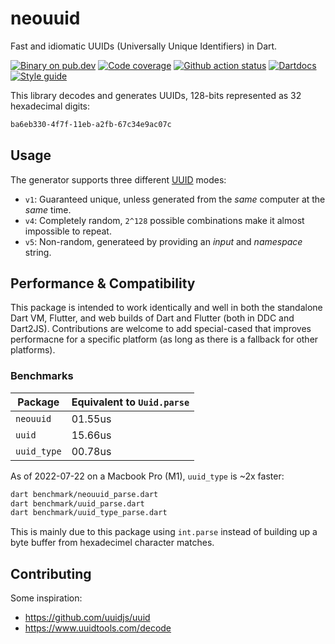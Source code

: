 # neouuid

Fast and idiomatic UUIDs (Universally Unique Identifiers) in Dart.

[![Binary on pub.dev][pub_img]][pub_url]
[![Code coverage][cov_img]][cov_url]
[![Github action status][gha_img]][gha_url]
[![Dartdocs][doc_img]][doc_url]
[![Style guide][sty_img]][sty_url]

[pub_url]: https://pub.dartlang.org/packages/neouuid
[pub_img]: https://img.shields.io/pub/v/neouuid.svg
[gha_url]: https://github.com/neo-dart/neouuid/actions
[gha_img]: https://github.com/neo-dart/neouuid/workflows/Dart/badge.svg
[cov_url]: https://codecov.io/gh/neo-dart/neouuid
[cov_img]: https://codecov.io/gh/neo-dart/neouuid/branch/main/graph/badge.svg
[doc_url]: https://www.dartdocs.org/documentation/neouuid/latest
[doc_img]: https://img.shields.io/badge/Documentation-neouuid-blue.svg
[sty_url]: https://pub.dev/packages/neodart
[sty_img]: https://img.shields.io/badge/style-neodart-9cf.svg

This library decodes and generates UUIDs, 128-bits represented as 32 hexadecimal digits:

```txt
ba6eb330-4f7f-11eb-a2fb-67c34e9ac07c
```

## Usage

The generator supports three different [UUID][] modes:

- `v1`: Guaranteed unique, unless generated from the _same_ computer at the
  _same_ time.
- `v4`: Completely random, `2^128` possible combinations make it almost
  impossible to repeat.
- `v5`: Non-random, generateed by providing an _input_ and _namespace_ string.

[uuid]: https://tools.ietf.org/html/rfc4122.html
[v1]: https://datatracker.ietf.org/doc/html/rfc4122

## Performance & Compatibility

This package is intended to work identically and well in both the standalone
Dart VM, Flutter, and web builds of Dart and Flutter (both in DDC and Dart2JS).
Contributions are welcome to add special-cased that improves performacne for a
specific platform (as long as there is a fallback for other platforms).

### Benchmarks

| Package     | Equivalent to `Uuid.parse` |
| ----------- | -------------------------- |
| `neouuid`   | 01.55us                    |
| `uuid`      | 15.66us                    |
| `uuid_type` | 00.78us                    |

As of 2022-07-22 on a Macbook Pro (M1), `uuid_type` is ~2x faster:

```bash
dart benchmark/neouuid_parse.dart
dart benchmark/uuid_parse.dart
dart benchmark/uuid_type_parse.dart
```

This is mainly due to this package using `int.parse` instead of building up a
byte buffer from hexadecimel character matches.

## Contributing

Some inspiration:

- <https://github.com/uuidjs/uuid>
- <https://www.uuidtools.com/decode>
